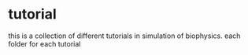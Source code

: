 # tutorial
this is a collection of different tutorials in simulation of biophysics. each folder for each tutorial
